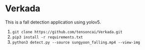 # Verkada

This is a fall detection application using yolov5. 

1. `git clone https://github.com/tensoncai/Verkada.git`
2. `pip3 install -r requirements.txt`
3. `python3 detect.py --source sungyoon_falling.mp4 --view-img`
